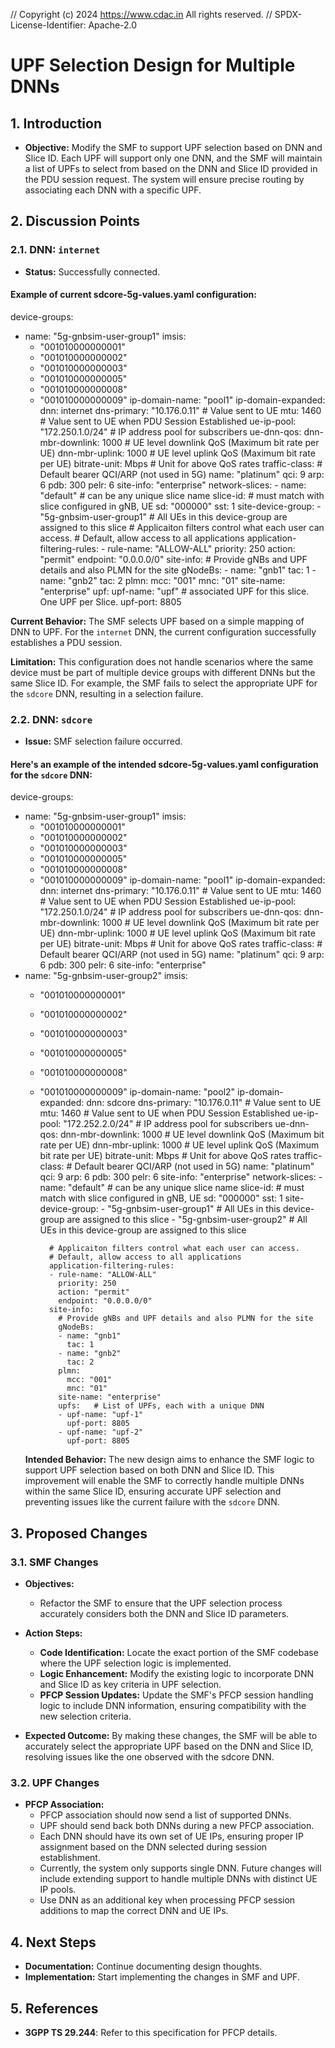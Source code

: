 // Copyright (c) 2024 https://www.cdac.in All rights reserved.
// SPDX-License-Identifier: Apache-2.0

# UPF Selection Design for Multiple DNNs

## 1. Introduction
- **Objective:** Modify the SMF to support UPF selection based on DNN and Slice ID. Each UPF will support only one DNN, and the SMF will maintain a list of UPFs to select from based on the DNN and Slice ID provided in the PDU session request. The system will ensure precise routing by associating each DNN with a specific UPF.

## 2. Discussion Points

### 2.1. DNN: `internet`
- **Status:** Successfully connected.

#### Example of current sdcore-5g-values.yaml configuration:

device-groups:
  - name: "5g-gnbsim-user-group1"
    imsis:
      - "001010000000001"
      - "001010000000002"
      - "001010000000003"
      - "001010000000005"
      - "001010000000008"
      - "001010000000009"
    ip-domain-name: "pool1"
    ip-domain-expanded:
      dnn: internet
      dns-primary: "10.176.0.11"        # Value sent to UE
      mtu: 1460                        # Value sent to UE when PDU Session Established
      ue-ip-pool: "172.250.1.0/24"     # IP address pool for subscribers
      ue-dnn-qos:
        dnn-mbr-downlink: 1000         # UE level downlink QoS (Maximum bit rate per UE)
        dnn-mbr-uplink: 1000           # UE level uplink QoS (Maximum bit rate per UE)
        bitrate-unit: Mbps             # Unit for above QoS rates
        traffic-class:                 # Default bearer QCI/ARP (not used in 5G)
          name: "platinum"
          qci: 9
          arp: 6
          pdb: 300
          pelr: 6
    site-info: "enterprise"
 network-slices:
            - name: "default"      # can be any unique slice name
              slice-id:            # must match with slice configured in gNB, UE
                sd: "000000"
                sst: 1
              site-device-group:
              - "5g-gnbsim-user-group1"   # All UEs in this device-group are assigned to this slice
              # Applicaiton filters control what each user can access.
              # Default, allow access to all applications
              application-filtering-rules:
              - rule-name: "ALLOW-ALL"
                priority: 250
                action: "permit"
                endpoint: "0.0.0.0/0"
              site-info:
                # Provide gNBs and UPF details and also PLMN for the site
                gNodeBs:
                - name: "gnb1"
                  tac: 1
                - name: "gnb2"
                  tac: 2
                plmn:
                  mcc: "001"
                  mnc: "01"
                site-name: "enterprise"
                upf:
                  upf-name: "upf"  # associated UPF for this slice. One UPF per Slice.
                  upf-port: 8805

**Current Behavior:** The SMF selects UPF based on a simple mapping of DNN to UPF. For the `internet` DNN, the current configuration successfully establishes a PDU session.

**Limitation:** This configuration does not handle scenarios where the same device must be part of multiple device groups with different DNNs but the same Slice ID. For example, the SMF fails to select the appropriate UPF for the `sdcore` DNN, resulting in a selection failure.

### 2.2. DNN: `sdcore`
- **Issue:** SMF selection failure occurred.

#### Here's an example of the intended sdcore-5g-values.yaml configuration for the `sdcore` DNN:

device-groups:
  - name: "5g-gnbsim-user-group1"
    imsis:
      - "001010000000001"
      - "001010000000002"
      - "001010000000003"
      - "001010000000005"
      - "001010000000008"
      - "001010000000009"
    ip-domain-name: "pool1"
    ip-domain-expanded:
      dnn: internet
      dns-primary: "10.176.0.11"        # Value sent to UE
      mtu: 1460                        # Value sent to UE when PDU Session Established
      ue-ip-pool: "172.250.1.0/24"     # IP address pool for subscribers
      ue-dnn-qos:
        dnn-mbr-downlink: 1000         # UE level downlink QoS (Maximum bit rate per UE)
        dnn-mbr-uplink: 1000           # UE level uplink QoS (Maximum bit rate per UE)
        bitrate-unit: Mbps             # Unit for above QoS rates
        traffic-class:                 # Default bearer QCI/ARP (not used in 5G)
          name: "platinum"
          qci: 9
          arp: 6
          pdb: 300
          pelr: 6
    site-info: "enterprise"
  - name: "5g-gnbsim-user-group2"
    imsis:
      - "001010000000001"
      - "001010000000002"
      - "001010000000003"
      - "001010000000005"
      - "001010000000008"
      - "001010000000009"
    ip-domain-name: "pool2"
    ip-domain-expanded:
      dnn: sdcore
      dns-primary: "10.176.0.11"        # Value sent to UE
      mtu: 1460                        # Value sent to UE when PDU Session Established
      ue-ip-pool: "172.252.2.0/24"     # IP address pool for subscribers
      ue-dnn-qos:
        dnn-mbr-downlink: 1000         # UE level downlink QoS (Maximum bit rate per UE)
        dnn-mbr-uplink: 1000           # UE level uplink QoS (Maximum bit rate per UE)
        bitrate-unit: Mbps             # Unit for above QoS rates
        traffic-class:                 # Default bearer QCI/ARP (not used in 5G)
          name: "platinum"
          qci: 9
          arp: 6
          pdb: 300
          pelr: 6
    site-info: "enterprise"
 network-slices:
            - name: "default"      # can be any unique slice name
              slice-id:            # must match with slice configured in gNB, UE
                sd: "000000"
                sst: 1
              site-device-group:
              - "5g-gnbsim-user-group1"   # All UEs in this device-group are assigned to this slice
              - "5g-gnbsim-user-group2"   # All UEs in this device-group are assigned to this slice
              
              # Applicaiton filters control what each user can access.
              # Default, allow access to all applications
              application-filtering-rules:
              - rule-name: "ALLOW-ALL"
                priority: 250
                action: "permit"
                endpoint: "0.0.0.0/0"
              site-info:
                # Provide gNBs and UPF details and also PLMN for the site
                gNodeBs:
                - name: "gnb1"
                  tac: 1
                - name: "gnb2"
                  tac: 2
                plmn:
                  mcc: "001"
                  mnc: "01"
                site-name: "enterprise"
                upfs:   # List of UPFs, each with a unique DNN
                - upf-name: "upf-1"  
                  upf-port: 8805
                - upf-name: "upf-2"  
                  upf-port: 8805
      
    **Intended Behavior:** The new design aims to enhance the SMF logic to support UPF selection based on both DNN and Slice ID. This improvement will enable the SMF to correctly handle multiple DNNs within the same Slice ID, ensuring accurate UPF selection and preventing issues like the current failure with the `sdcore` DNN.

## 3. Proposed Changes

### 3.1. SMF Changes

- **Objectives:**
  - Refactor the SMF to ensure that the UPF selection process accurately considers both the DNN and Slice ID parameters.

- **Action Steps:**
  - **Code Identification:** Locate the exact portion of the SMF codebase where the UPF selection logic is implemented.
  - **Logic Enhancement:** Modify the existing logic to incorporate DNN and Slice ID as key criteria in UPF selection.
  - **PFCP Session Updates:** Update the SMF's PFCP session handling logic to include DNN information, ensuring compatibility with the new selection criteria.

- **Expected Outcome:** By making these changes, the SMF will be able to accurately select the appropriate UPF based on the DNN and Slice ID, resolving issues like the one observed with the sdcore DNN.

### 3.2. UPF Changes
- **PFCP Association:**
  - PFCP association should now send a list of supported DNNs.
  - UPF should send back both DNNs during a new PFCP association.
  - Each DNN should have its own set of UE IPs, ensuring proper IP assignment based on the DNN selected during session establishment.
  - Currently, the system only supports single DNN. Future changes will include extending support to handle multiple DNNs with distinct UE IP pools.
  - Use DNN as an additional key when processing PFCP session additions to map the correct DNN and UE IPs.
  
## 4. Next Steps
- **Documentation:** Continue documenting design thoughts.
- **Implementation:** Start implementing the changes in SMF and UPF.

## 5. References
- **3GPP TS 29.244**: Refer to this specification for PFCP details.
